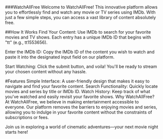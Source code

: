 ###WatchAllFree
Welcome to WatchAllFree! This innovative platform allows you to effortlessly find and watch any movie or TV series using IMDb. With just a few simple steps, you can access a vast library of content absolutely free.

##How It Works
Find Your Content: Use IMDb to search for your favorite movies and TV shows. Each entry has a unique IMDb ID that begins with "tt" (e.g., tt1553656).

Enter the IMDb ID: Copy the IMDb ID of the content you wish to watch and paste it into the designated input field on our platform.

Start Watching: Click the submit button, and voila! You'll be ready to stream your chosen content without any hassle.

#Features
Simple Interface: A user-friendly design that makes it easy to navigate and find your favorite content.
Search Functionality: Quickly locate movies and series by title or IMDb ID.
Watch History: Keep track of what you've watched and easily revisit your favorite shows.
Why WatchAllFree?
At WatchAllFree, we believe in making entertainment accessible to everyone. Our platform removes the barriers to enjoying movies and series, allowing you to indulge in your favorite content without the constraints of subscriptions or fees.

Join us in exploring a world of cinematic adventures—your next movie night starts here!
